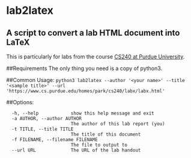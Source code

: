 # lab2latex

A script to convert a lab HTML document into LaTeX
---
This is particularly for labs from the course [CS240 at Purdue University](https://www.cs.purdue.edu/homes/park/cs240/).

##Requirements
The only thing you need is a copy of python3.

##Common Usage:
`python3 lab2latex --author '<your name>' --title '<sample title>' --url 'https://www.cs.purdue.edu/homes/park/cs240/labx/labx.html'`

##Options:
```
  -h, --help            show this help message and exit
  -a AUTHOR, --author AUTHOR
                        The author of this lab report (you)
  -t TITLE, --title TITLE
                        The title of this document
  -f FILENAME, --filename FILENAME
                        The file to output to
  --url URL             The URL of the lab handout
```

